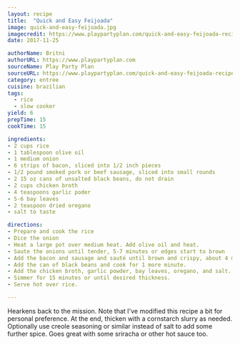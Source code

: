 ```yaml
---
layout: recipe
title:  "Quick and Easy Feijoada"
image: quick-and-easy-feijoada.jpg
imagecredit: https://www.playpartyplan.com/quick-and-easy-feijoada-recipe/
date: 2017-11-25

authorName: Britni
authorURL: https://www.playpartyplan.com
sourceName: Play Party Plan
sourceURL: https://www.playpartyplan.com/quick-and-easy-feijoada-recipe/
category: entree
cuisine: brazilian
tags:
  - rice
  - slow cooker
yield: 6
prepTime: 15
cookTime: 15

ingredients:
- 2 cups rice
- 1 tablespoon olive oil
- 1 medium onion
- 6 strips of bacon, sliced into 1/2 inch pieces
- 1/2 pound smoked pork or beef sausage, sliced into small rounds
- 2 15 oz cans of unsalted black beans, do not drain
- 2 cups chicken broth
- 4 teaspoons garlic poder
- 5-6 bay leaves
- 2 teaspoon dried oregano
- salt to taste 

directions:
- Prepare and cook the rice
- Dice the onion
- Heat a large pot over medium heat. Add olive oil and heat.
- Saute the onions until tender, 5-7 minutes or edges start to brown
- Add the bacon and sausage and sauté until brown and crispy, about 4 minutes.
- Add the can of black beans and cook for 1 more minute.
- Add the chicken broth, garlic powder, bay leaves, oregano, and salt. Bring to a boil and then reduce heat to low. 
- Simmer for 15 minutes or until desired thickness. 
- Serve hot over rice. 

---
```


Hearkens back to the mission. Note that I've modified this recipe a bit for personal preference. At the end, thicken with a cornstarch slurry as needed. Optionally use creole seasoning or similar instead of salt to add some further spice. Goes great with some sriracha or other hot sauce too.
